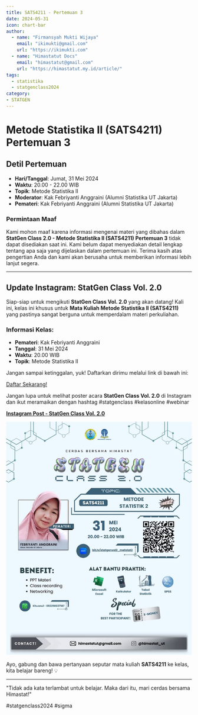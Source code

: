 ```yaml
--- 
title: SATS4211 - Pertemuan 3
date: 2024-05-31
icon: chart-bar
author:
  - name: "Firmansyah Mukti Wijaya"
    email: "ikimukti@gmail.com"
    url: "https://ikimukti.com"
  - name: "Himastatut Docs"
    email: "himastatut@gmail.com"
    url: "https://himastatut.my.id/article/"
tags:
  - statistika
  - statgenclass2024
category: 
- STATGEN
--- 
```


# Metode Statistika II (SATS4211) Pertemuan 3

## Detil Pertemuan

- **Hari/Tanggal**: Jumat, 31 Mei 2024  
- **Waktu**: 20.00 - 22.00 WIB  
- **Topik**: Metode Statistika II  
- **Moderator**: Kak Febriyanti Anggraini (Alumni Statistika UT Jakarta)  
- **Pemateri**: Kak Febriyanti Anggraini (Alumni Statistika UT Jakarta)

### Permintaan Maaf
Kami mohon maaf karena informasi mengenai materi yang dibahas dalam **StatGen Class 2.0 - Metode Statistika II (SATS4211) Pertemuan 3** tidak dapat disediakan saat ini. Kami belum dapat menyediakan detail lengkap tentang apa saja yang dijelaskan dalam pertemuan ini. Terima kasih atas pengertian Anda dan kami akan berusaha untuk memberikan informasi lebih lanjut segera.

--- 

## Update Instagram: StatGen Class Vol. 2.0

Siap-siap untuk mengikuti **StatGen Class Vol. 2.0** yang akan datang! Kali ini, kelas ini khusus untuk **Mata Kuliah Metode Statistika II (SATS4211)** yang pastinya sangat berguna untuk memperdalam materi perkuliahan.

### Informasi Kelas:

- **Pemateri**: Kak Febriyanti Anggraini
- **Tanggal**: 31 Mei 2024
- **Waktu**: 20.00 WIB
- **Topik**: Metode Statistika II

Jangan sampai ketinggalan, yuk! Daftarkan dirimu melalui link di bawah ini:

[Daftar Sekarang!](https://bit.ly/statgenclassvol2_metstat2)

Jangan lupa untuk melihat poster acara **StatGen Class Vol. 2.0** di Instagram dan ikut meramaikan dengan hashtag #statgenclass #kelasonline #webinar

[**Instagram Post - StatGen Class Vol. 2.0**](https://www.instagram.com/p/C7oFcnJSzn7/?img_index=1)

![StatGen Class 2.0 Poster](pertemuan_3_image.png)

Ayo, gabung dan bawa pertanyaan seputar mata kuliah **SATS4211** ke kelas, kita belajar bareng! 💡

--- 

"Tidak ada kata terlambat untuk belajar. Maka dari itu, mari cerdas bersama Himastat!"

#statgenclass2024 #sigma
